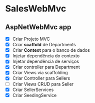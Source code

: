 # SalesWebMvc
## AspNetWebMvc app
* [x] Criar Projeto MVC
* [x] Criar **scaffold** de Departments
* [x] Criar **Context** para o banco de dados
* [x] Injetar dependência do contexto  
* [x] Injetar dependência de serviços
* [x] Criar controller para Department
* [x] Criar Views via scaffolding
* [x] Criar Controller para Sellers
* [ ] Criar Views CRUD para Seller
* [x] Criar SellerServices
* [x] Criar SeedingService
